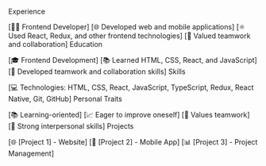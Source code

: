 Experience

[👨‍💻 Frontend Developer]
[🌐 Developed web and mobile applications]
[⚛️ Used React, Redux,  and other frontend technologies]
[🤝 Valued teamwork and collaboration]
Education

[🎓 Frontend Development]
[📚 Learned HTML, CSS, React, and JavaScript]
[🤝 Developed teamwork and collaboration skills]
Skills

[💻 Technologies: HTML, CSS, React, JavaScript, TypeScript, Redux, React Native, Git, GitHub]
Personal Traits

[📚 Learning-oriented]
[📈 Eager to improve oneself]
[👥 Values teamwork]
[🤝 Strong interpersonal skills]
Projects

[🌐 [Project 1] - Website]
[📱 [Project 2] - Mobile App]
[📊 [Project 3] - Project Management]

